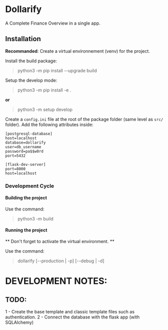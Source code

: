 # Dollarify

A Complete Finance Overview in a single app.

## Installation

**Recommanded**: Create a virtual environnement (venv) for the project.

Install the build package:
> python3 -m pip install --upgrade build

Setup the develop mode:
> python3 -m pip install -e . 
> 
**or**

> python3 -m setup develop

Create a `config.ini` file at the root of the package folder (same level as `src/` folder). Add the following attributes inside:
```
[postgresql-database]
host=localhost
database=dollarify
user=db_username
password=pa$$w0rd
port=5432

[flask-dev-server]
port=8000
host=localhost
```

### Development Cycle

#### Building the project
Use the command:
> python3 -m build


#### Running the project

** Don't forget to activate the virtual environment. **

Use the command:
> dollarify [--production | -p] [--debug | -d]


# DEVELOPMENT NOTES:

## TODO:
1 - Create the base template and classic template files such as authentication.
2 - Connect the database with the flask app (with SQLAlchemy)